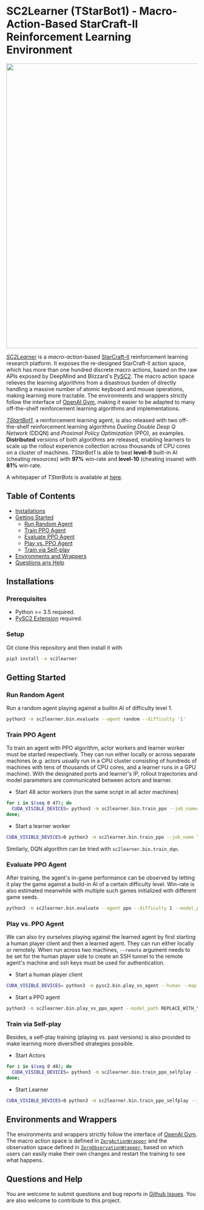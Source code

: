 # SC2Learner (TStarBot1) - Macro-Action-Based StarCraft-II Reinforcement Learning Environment


<p align="center">
<img src="docs/images/overview.png" width=750>
</p>

*[SC2Learner](https://github.com/Tencent/TStarBot1)* is a *macro-action*-based [StarCraft-II](https://en.wikipedia.org/wiki/StarCraft_II:_Wings_of_Liberty) reinforcement learning research platform.
It exposes the re-designed StarCraft-II action space, which has more than one hundred discrete macro actions, based on the raw APIs exposed by DeepMind and Blizzard's [PySC2](https://github.com/deepmind/pysc2).
The macro action space relieves the learning algorithms from a disastrous burden of directly handling a massive number of atomic keyboard and mouse operations, making learning more tractable.
The environments and wrappers strictly follow the interface of [OpenAI Gym](https://github.com/openai/gym), making it easier to be adapted to many off-the-shelf reinforcement learning algorithms and implementations.

[*TStartBot1*](https://arxiv.org/pdf/1809.07193.pdf), a reinforcement learning agent, is also released with two off-the-shelf reinforcement learning algorithms *Dueling Double Deep Q Network* (DDQN) and *Proximal Policy Optimization* (PPO), as examples.
**Distributed** versions of both algorithms are released, enabling learners to scale up the rollout experience collection across thousands of CPU cores on a cluster of machines.
*TStarBot1* is able to beat **level-9** built-in AI (cheating resources) with **97%** win-rate and **level-10** (cheating insane) with **81%** win-rate.

A whitepaper of *TStarBots* is available at [here](https://arxiv.org/pdf/1809.07193.pdf).

## Table of Contents
- [Installations](#installations)
- [Getting Started](#getting-started)
 	- [Run Random Agent](#run-random-agent)
	- [Train PPO Agent](#train-ppo-agent)
	- [Evaluate PPO Agent](#evaluate-ppo-agent)
	- [Play vs. PPO Agent](#play-vs.-ppo-agent)
	- [Train via Self-play](#train-via-self-play)
- [Environments and Wrappers](environments-and-wrappers)
- [Questions ans Help](questions-and-help)


## Installations

### Prerequisites
- Python >= 3.5 required.
- [PySC2 Extension](https://github.com/Tencent/PySC2TencentExtension) required.

### Setup
Git clone this repository and then install it with
```bash
pip3 install -e sc2learner
```

## Getting Started

### Run Random Agent
Run a random agent playing against a builtin AI of difficulty level 1.
```bash
python3 -m sc2learner.bin.evaluate --agent random --difficulty '1'
```

### Train PPO Agent

To train an agent with PPO algorithm, actor workers and learner worker must be started respectively.
They can run either locally or across separate machines (e.g. actors usually run in a CPU cluster consisting of hundreds of machines with tens of thousands of CPU cores, and a learner runs in a GPU machine).
With the designated ports and learner's IP, rollout trajectories and model parameters are communicated between actors and learner. 
- Start 48 actor workers (run the same script in all actor machines) 
```bash
for i in $(seq 0 47); do
  CUDA_VISIBLE_DEVICES= python3 -m sc2learner.bin.train_ppo --job_name=actor --learner_ip localhost &
done;
```

- Start a learner worker
```bash
CUDA_VISIBLE_DEVICES=0 python3 -m sc2learner.bin.train_ppo --job_name learner
```

Similarly, DQN algorithm can be tried with `sc2learner.bin.train_dqn`.

### Evaluate PPO Agent
After training, the agent's in-game performance can be observed by letting it play the game against a build-in AI of a certain difficulty level.
Win-rate is also estimated meanwhile with multiple such games initialized with different game seeds.
```bash
python3 -m sc2learner.bin.evaluate --agent ppo --difficulty 1 --model_path REPLACE_WITH_YOUR_OWN_MODLE_PATH
```
###

### Play vs. PPO Agent
We can also try ourselves playing against the learned agent by first starting a human player client and then a learned agent.
They can run either locally or remotely.
When run across two machines, `--remote` argument needs to be set for the human player side to create an SSH tunnel to the remote agent's machine and ssh keys must be used for authentication. 

- Start a human player client
```bash
CUDA_VISIBLE_DEVICES= python3 -m pysc2.bin.play_vs_agent --human --map AbyssalReef --user_race zerg
```

- Start a PPO agent
```bash
python3 -m sc2learner.bin.play_vs_ppo_agent --model_path REPLACE_WITH_YOUR_OWN_MODLE_PATH
```

### Train via Self-play

Besides, a self-play training (playing vs. past versions) is also provided to make learning more diversified strategies possible.

- Start Actors
```bash
for i in $(seq 0 48); do
  CUDA_VISIBLE_DEVICES= python3 -m sc2learner.bin.train_ppo_selfplay --job_name=actor --learner_ip localhost &
done;
```

- Start Learner
```bash
CUDA_VISIBLE_DEVICES=0 python3 -m sc2learner.bin.train_ppo_selfplay --job_name learner
```

## Environments and Wrappers

The environments and wrappers strictly follow the interface of [OpenAI Gym](https://github.com/openai/gym).
The macro action space is defined in [`ZergActionWrapper`](https://github.com/Tencent/TStarBot1/blob/dev-open/sc2learner/envs/actions/zerg_action_wrappers.py#L26) and the observation space defined in [`ZergObservationWrapper`](https://github.com/Tencent/TStarBot1/blob/dev-open/sc2learner/envs/observations/zerg_observation_wrappers.py#L24), based on which users can easily make their own changes and restart the training to see what happens.

## Questions and Help
You are welcome to submit questions and bug reports in [Github Issues](https://github.com/Tencent/TStarBot1/issues).
You are also welcome to contribute to this project.
